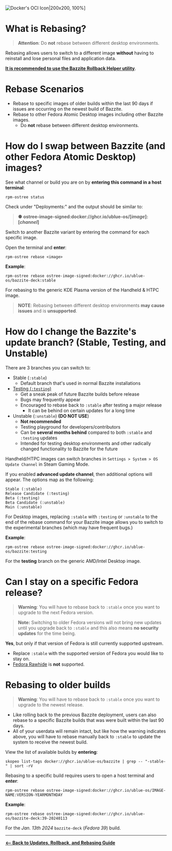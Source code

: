 <!-- ANCHOR: METADATA -->
<!--{"url_discourse": "https://universal-blue.discourse.group/docs?topic=2646", "fetched_at": "2024-09-03 16:43:14.912897+00:00"}-->
<!-- ANCHOR_END: METADATA -->

![Docker's OCI Icon|200x200, 100%](https://universal-blue.discourse.group/uploads/short-url/nB4qXXNmv089Y0ayxxo6KpIQvRu.png)]

# What is Rebasing?

>**Attention**: Do **not** rebase between different desktop environments.

Rebasing allows users to switch to a different image **without** having to reinstall and lose personal files and application data. 

[**It is recommended to use the Bazzite Rollback Helper utility**](https://universal-blue.discourse.group/docs?topic=2647).

# Rebase Scenarios
- Rebase to specific images of older builds within the last 90 days if issues are occurring on the newest build of Bazzite.  
- Rebase to other Fedora Atomic Desktop images including other Bazzite images.
  - Do **not** rebase between different desktop environments.

# How do I swap between Bazzite (and other Fedora Atomic Desktop) images?

See what channel or build you are on by **entering this command in a host terminal**:
```command
rpm-ostree status
```
Check under "Deployments:" and the output should be similar to:

> **● ostree-image-signed:docker://ghcr.io/ublue-os/[*image*]:[*channel*]**

Switch to another Bazzite variant by entering the command for each specific image.

Open the terminal and **enter**:
```
rpm-ostree rebase <image>
```

**Example**:

```command
rpm-ostree rebase ostree-image-signed:docker://ghcr.io/ublue-os/bazzite-deck:stable
```

For rebasing to the generic KDE Plasma version of the Handheld & HTPC image.

>**NOTE**: Rebasing between different desktop environments **may cause issues** and is **unsupported**.
    
# How do I change the Bazzite's update branch? (Stable, Testing, and Unstable)

There are 3 branches you can switch to:

- Stable (`:stable`)
  - Default branch that's used in normal Bazzite installations
- [Testing (`:testing`)](https://github.com/ublue-os/bazzite/compare/main...testing)
  - Get a sneak peak of future Bazzite builds before release
  - Bugs may frequently appear
  - Encouraged to rebase back to `:stable` after testing a major release
    -  It can be behind on certain updates for a long time
- Unstable (`:unstable`) **(DO NOT USE**)
  - **Not recommended**
  - Testing playground for developers/contributors
  - Can be **several months behind** compared to both `:stable` and `:testing` updates
  - Intended for testing desktop environments and other radically changed functionality to Bazzite for the future

Handheld/HTPC images can switch branches in `Settings > System > OS Update Channel` in Steam Gaming Mode.

If you enabled **advanced update channel**, then additional options will appear. The options map as the following:

```
Stable (:stable) 
Release Candidate (:testing)
Beta (:testing)
Beta Candidate (:unstable)
Main (:unstable)
```

For Desktop images, replacing `:stable` with `:testing` or `:unstable` to the end of the rebase command for your Bazzite image allows you to switch to the experimental branches (which may have frequent bugs.)

**Example**: 
```command
rpm-ostree rebase ostree-image-signed:docker://ghcr.io/ublue-os/bazzite:testing
``` 
For the **testing** branch on the generic AMD/Intel Desktop image.

# Can I stay on a specific Fedora release?

>**Warning**: You will have to rebase back to `:stable` once you want to upgrade to the next Fedora version.

>**Note:** Switching to older Fedora versions will not bring new updates until you upgrade back to `:stable` and this also means **no security updates** for the time being.

**Yes**, but only if that version of Fedora is still currently supported upstream. 

- Replace `:stable` with the supported version of Fedora you would like to stay on.
- [Fedora Rawhide](https://docs.fedoraproject.org/en-US/releases/rawhide/) is **not** supported.

# Rebasing to older builds

>**Warning**: You will have to rebase back to `:stable` once you want to upgrade to the newest release. 

- Like rolling back to the previous Bazzite deployment, users can also rebase to a specific Bazzite builds that was were built within the last 90 days.
- All of your userdata will remain intact, but like how the warning indicates above, you will have to rebase manually back to `:stable` to update the system to receive the newest build.

View the list of available builds by **entering**:

```command
skopeo list-tags docker://ghcr.io/ublue-os/bazzite | grep -- "-stable-" | sort -rV
```

Rebasing to a specific build requires users to open a host terminal and  **enter**: 
```command
rpm-ostree rebase ostree-image-signed:docker://ghcr.io/ublue-os/IMAGE-NAME:VERSION-YEARMONTHDAY
``` 
**Example**: 
```command
rpm-ostree rebase ostree-image-signed:docker://ghcr.io/ublue-os/bazzite-deck:39-20240113
```
For the *Jan. 13th 2024* `bazzite-deck` (*Fedora 39*) build.

<hr>

[**<-- Back to Updates, Rollback, and Rebasing Guide**](https://universal-blue.discourse.group/docs?topic=36)